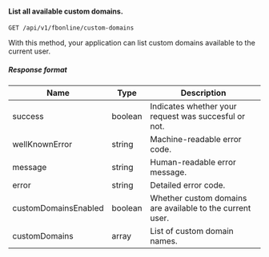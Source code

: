 #### List all available custom domains.
`GET /api/v1/fbonline/custom-domains`

With this method, your application can list custom domains available to the current user.
##### Response format
|Name|Type|Description|
|-|-|-|
|success|boolean|Indicates whether your request was succesful or not.|
|wellKnownError|string|Machine-readable error code.|
|message|string|Human-readable error message.|
|error|string|Detailed error code.|
|customDomainsEnabled|boolean|Whether custom domains are available to the current user.|
|customDomains|array|List of custom domain names.|
